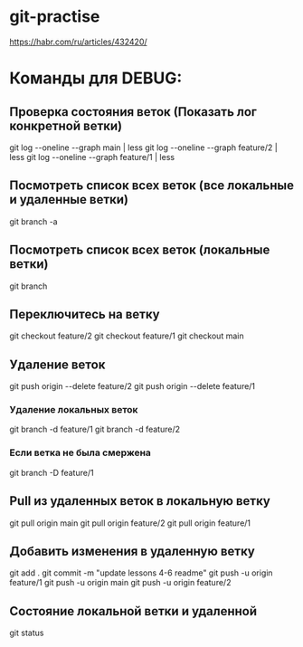 # git-practise
https://habr.com/ru/articles/432420/


# Команды для DEBUG:

## Проверка состояния веток (Показать лог конкретной ветки)
git log --oneline --graph main | less
git log --oneline --graph feature/2 | less
git log --oneline --graph feature/1 | less

## Посмотреть список всех веток (все локальные и удаленные ветки)
git branch -a
## Посмотреть список всех веток (локальные ветки)
git branch

## Переключитесь на ветку
git checkout feature/2
git checkout feature/1
git checkout main

## Удаление веток
git push origin --delete feature/2
git push origin --delete feature/1
### Удаление локальных веток
git branch -d feature/1
git branch -d feature/2
### Если ветка не была смержена
git branch -D feature/1 

## Pull из удаленных веток в локальную ветку
git pull origin main
git pull origin feature/2
git pull origin feature/1

## Добавить изменения в удаленную ветку
git add .
git commit -m "update lessons 4-6 readme"
git push -u origin feature/1
git push -u origin main
git push -u origin feature/2

## Состояние локальной ветки и удаленной
git status

